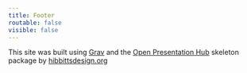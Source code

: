 ```yaml
---
title: Footer
routable: false
visible: false
---
```


This site was built using [Grav](http://getgrav.org) and the [Open Presentation Hub](https://learn.hibbittsdesign.org/openpresentationhub) skeleton package by [hibbittsdesign.org](http://hibbittsdesign.org)
